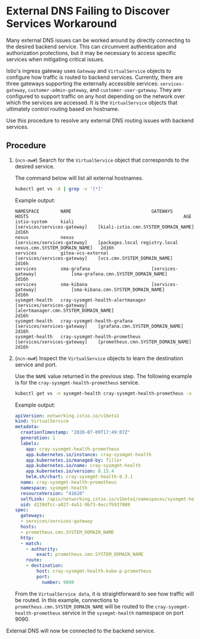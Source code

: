 # External DNS Failing to Discover Services Workaround

Many external DNS issues can be worked around by directly connecting to the desired backend service. This can circumvent authentication and authorization protections,
but it may be necessary to access specific services when mitigating critical issues.

Istio's ingress gateway uses `Gateway` and `VirtualService` objects to configure how traffic is routed to backend services. Currently, there are three gateways supporting the externally
accessible services: `services-gateway`, `customer-admin-gateway`, and `customer-user-gateway`. They are configured to support traffic on any host depending on the network over which the
services are accessed. It is the `VirtualService` objects that ultimately control routing based on hostname.

Use this procedure to resolve any external DNS routing issues with backend services.

## Procedure

1. (`ncn-mw#`) Search for the `VirtualService` object that corresponds to the desired service.

    The command below will list all external hostnames.

    ```bash
    kubectl get vs -A | grep -v '[*]'
    ```

    Example output:

    ```text
    NAMESPACE        NAME                              GATEWAYS                       HOSTS                                                          AGE
    istio-system     kiali                             [services/services-gateway]    [kiali-istio.cmn.SYSTEM_DOMAIN_NAME]                           2d16h
    nexus            nexus                             [services/services-gateway]    [packages.local registry.local nexus.cmn.SYSTEM_DOMAIN_NAME]   2d16h
    services         gitea-vcs-external                [services/services-gateway]    [vcs.cmn.SYSTEM_DOMAIN_NAME]                                   2d16h
    services         sma-grafana                       [services-gateway]             [sma-grafana.cmn.SYSTEM_DOMAIN_NAME]                           2d16h
    services         sma-kibana                        [services-gateway]             [sma-kibana.cmn.SYSTEM_DOMAIN_NAME]                            2d16h
    sysmgmt-health   cray-sysmgmt-health-alertmanager  [services/services-gateway]    [alertmanager.cmn.SYSTEM_DOMAIN_NAME]                          2d16h
    sysmgmt-health   cray-sysmgmt-health-grafana       [services/services-gateway]    [grafana.cmn.SYSTEM_DOMAIN_NAME]                               2d16h
    sysmgmt-health   cray-sysmgmt-health-prometheus    [services/services-gateway]    [prometheus.cmn.SYSTEM_DOMAIN_NAME]                            2d16h
    ```

1. (`ncn-mw#`) Inspect the `VirtualService` objects to learn the destination service and port.

    Use the `NAME` value returned in the previous step. The following example is for the `cray-sysmgmt-health-prometheus` service.

    ```bash
    kubectl get vs -n sysmgmt-health cray-sysmgmt-health-prometheus -o yaml
    ```

    Example output:

    ```yaml
    apiVersion: networking.istio.io/v1beta1
    kind: VirtualService
    metadata:
      creationTimestamp: "2020-07-09T17:49:07Z"
      generation: 1
      labels:
        app: cray-sysmgmt-health-prometheus
        app.kubernetes.io/instance: cray-sysmgmt-health
        app.kubernetes.io/managed-by: Tiller
        app.kubernetes.io/name: cray-sysmgmt-health
        app.kubernetes.io/version: 8.15.4
        helm.sh/chart: cray-sysmgmt-health-0.3.1
      name: cray-sysmgmt-health-prometheus
      namespace: sysmgmt-health
      resourceVersion: "41620"
      selfLink: /apis/networking.istio.io/v1beta1/namespaces/sysmgmt-health/virtualservices/cray-sysmgmt-health-prometheus
      uid: d239dfcc-a827-4a51-9b73-6eccfb937088
    spec:
      gateways:
      - services/services-gateway
      hosts:
      - prometheus.cmn.SYSTEM_DOMAIN_NAME
      http:
      - match:
        - authority:
            exact: prometheus.cmn.SYSTEM_DOMAIN_NAME
        route:
        - destination:
            host: cray-sysmgmt-health-kube-p-prometheus
            port:
              number: 9090
    ```

    From the `VirtualService data`, it is straightforward to see how traffic will be routed. In this example, connections to `prometheus.cmn.SYSTEM_DOMAIN_NAME` will be routed to the
    `cray-sysmgmt-health-prometheus` service in the `sysmgmt-health` namespace on port 9090.

External DNS will now be connected to the backend service.
